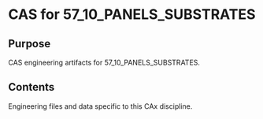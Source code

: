 # CAS for 57_10_PANELS_SUBSTRATES

## Purpose
CAS engineering artifacts for 57_10_PANELS_SUBSTRATES.

## Contents
Engineering files and data specific to this CAx discipline.

